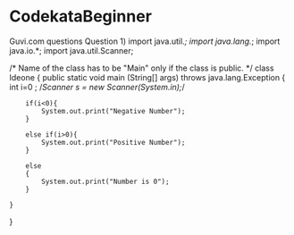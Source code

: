 # CodekataBeginner
Guvi.com questions
Question 1)
import java.util.*;
import java.lang.*;
import java.io.*;
import java.util.Scanner;

/* Name of the class has to be "Main" only if the class is public. */
class Ideone
{
	public static void main (String[] args) throws java.lang.Exception
	{
		int i=0 ;
		/*Scanner s = new Scanner(System.in);*/
		
		if(i<0){
			System.out.print("Negative Number");
		}
		
		else if(i>0){
			System.out.print("Positive Number");
		}
		
		else
		{
			System.out.print("Number is 0");
		}
		
	}
}
